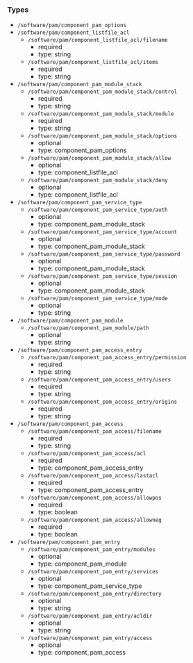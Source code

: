 ### Types

- `/software/pam/component_pam_options`
- `/software/pam/component_listfile_acl`
    - `/software/pam/component_listfile_acl/filename`
        - required
        - type: string
    - `/software/pam/component_listfile_acl/items`
        - required
        - type: string
- `/software/pam/component_pam_module_stack`
    - `/software/pam/component_pam_module_stack/control`
        - required
        - type: string
    - `/software/pam/component_pam_module_stack/module`
        - required
        - type: string
    - `/software/pam/component_pam_module_stack/options`
        - optional
        - type: component_pam_options
    - `/software/pam/component_pam_module_stack/allow`
        - optional
        - type: component_listfile_acl
    - `/software/pam/component_pam_module_stack/deny`
        - optional
        - type: component_listfile_acl
- `/software/pam/component_pam_service_type`
    - `/software/pam/component_pam_service_type/auth`
        - optional
        - type: component_pam_module_stack
    - `/software/pam/component_pam_service_type/account`
        - optional
        - type: component_pam_module_stack
    - `/software/pam/component_pam_service_type/password`
        - optional
        - type: component_pam_module_stack
    - `/software/pam/component_pam_service_type/session`
        - optional
        - type: component_pam_module_stack
    - `/software/pam/component_pam_service_type/mode`
        - optional
        - type: string
- `/software/pam/component_pam_module`
    - `/software/pam/component_pam_module/path`
        - optional
        - type: string
- `/software/pam/component_pam_access_entry`
    - `/software/pam/component_pam_access_entry/permission`
        - required
        - type: string
    - `/software/pam/component_pam_access_entry/users`
        - required
        - type: string
    - `/software/pam/component_pam_access_entry/origins`
        - required
        - type: string
- `/software/pam/component_pam_access`
    - `/software/pam/component_pam_access/filename`
        - required
        - type: string
    - `/software/pam/component_pam_access/acl`
        - required
        - type: component_pam_access_entry
    - `/software/pam/component_pam_access/lastacl`
        - required
        - type: component_pam_access_entry
    - `/software/pam/component_pam_access/allowpos`
        - required
        - type: boolean
    - `/software/pam/component_pam_access/allowneg`
        - required
        - type: boolean
- `/software/pam/component_pam_entry`
    - `/software/pam/component_pam_entry/modules`
        - optional
        - type: component_pam_module
    - `/software/pam/component_pam_entry/services`
        - optional
        - type: component_pam_service_type
    - `/software/pam/component_pam_entry/directory`
        - optional
        - type: string
    - `/software/pam/component_pam_entry/acldir`
        - optional
        - type: string
    - `/software/pam/component_pam_entry/access`
        - optional
        - type: component_pam_access
